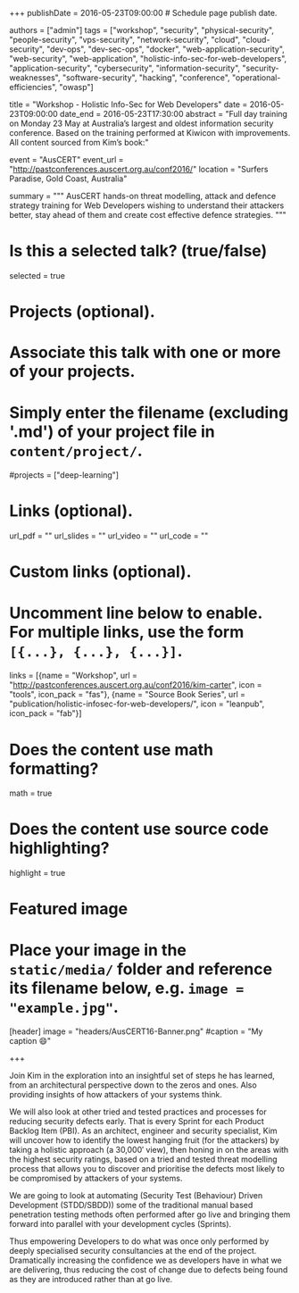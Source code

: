 +++
publishDate = 2016-05-23T09:00:00  # Schedule page publish date.

authors = ["admin"]
tags = ["workshop", "security", "physical-security", "people-security", "vps-security", "network-security", "cloud", "cloud-security", "dev-ops", "dev-sec-ops", "docker", "web-application-security", "web-security", "web-application", "holistic-info-sec-for-web-developers", "application-security", "cybersecurity", "information-security", "security-weaknesses", "software-security", "hacking", "conference", "operational-efficiencies", "owasp"]

title = "Workshop - Holistic Info-Sec for Web Developers"
date = 2016-05-23T09:00:00
date_end = 2016-05-23T17:30:00
abstract = "Full day training on Monday 23 May at Australia’s largest and oldest information security conference. Based on the training performed at Kiwicon with improvements. All content sourced from Kim’s book:"

event = "AusCERT"
event_url = "http://pastconferences.auscert.org.au/conf2016/"
location = "Surfers Paradise, Gold Coast, Australia"

summary = """
AusCERT hands-on threat modelling, attack and defence strategy training for Web Developers wishing to understand their attackers better, stay ahead of them and create cost effective defence strategies.
"""

# Is this a selected talk? (true/false)
selected = true

# Projects (optional).
#   Associate this talk with one or more of your projects.
#   Simply enter the filename (excluding '.md') of your project file in `content/project/`.
#projects = ["deep-learning"]

# Links (optional).
url_pdf = ""
url_slides = ""
url_video = ""
url_code = ""

# Custom links (optional).
#   Uncomment line below to enable. For multiple links, use the form `[{...}, {...}, {...}]`.
links = [{name = "Workshop", url = "http://pastconferences.auscert.org.au/conf2016/kim-carter", icon = "tools", icon_pack = "fas"}, {name = "Source Book Series", url = "publication/holistic-infosec-for-web-developers/", icon = "leanpub", icon_pack = "fab"}]


# Does the content use math formatting?
math = true

# Does the content use source code highlighting?
highlight = true

# Featured image
# Place your image in the `static/media/` folder and reference its filename below, e.g. `image = "example.jpg"`.
[header]
image = "headers/AusCERT16-Banner.png"
#caption = "My caption :smile:"

+++

Join Kim in the exploration into an insightful set of steps he has learned, from an architectural perspective down to the zeros and ones. Also providing insights of how attackers of your systems think.

We will also look at other tried and tested practices and processes for reducing security defects early. That is every Sprint for each Product Backlog Item (PBI). As an architect, engineer and security specialist, Kim will uncover how to identify the lowest hanging fruit (for the attackers) by taking a holistic approach (a 30,000′ view), then honing in on the areas with the highest security ratings, based on a tried and tested threat modelling process that allows you to discover and prioritise the defects most likely to be compromised by attackers of your systems.

We are going to look at automating (Security Test (Behaviour) Driven Development (STDD/SBDD)) some of the traditional manual based penetration testing methods often performed after go live and bringing them forward into parallel with your development cycles (Sprints).

Thus empowering Developers to do what was once only performed by deeply specialised security consultancies at the end of the project. Dramatically increasing the confidence we as developers have in what we are delivering, thus reducing the cost of change due to defects being found as they are introduced rather than at go live.

